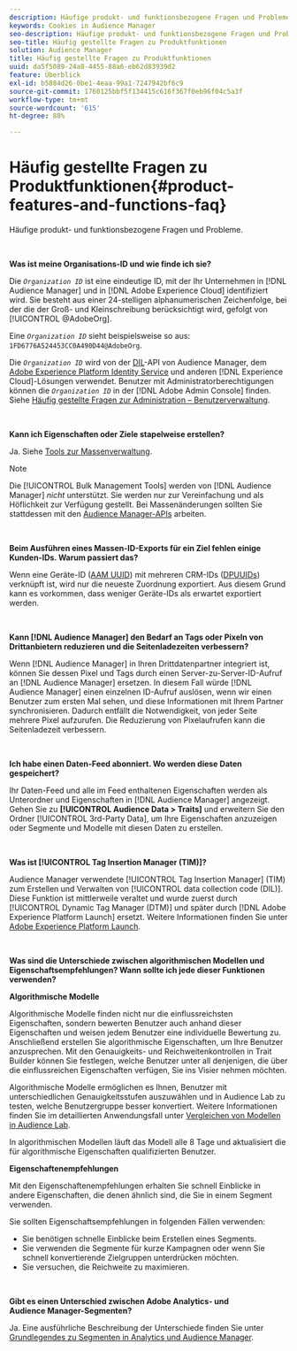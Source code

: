 ```yaml
---
description: Häufige produkt- und funktionsbezogene Fragen und Probleme.
keywords: Cookies in Audience Manager
seo-description: Häufige produkt- und funktionsbezogene Fragen und Probleme.
seo-title: Häufig gestellte Fragen zu Produktfunktionen
solution: Audience Manager
title: Häufig gestellte Fragen zu Produktfunktionen
uuid: da5f5089-24a8-4455-88a6-eb62d83939d2
feature: Überblick
exl-id: b5884d26-0be1-4eaa-99a1-7247942bf6c9
source-git-commit: 1760125bbf5f134415c616f367f0eb96f04c5a3f
workflow-type: tm+mt
source-wordcount: '615'
ht-degree: 88%

---
```


# Häufig gestellte Fragen zu Produktfunktionen{#product-features-and-functions-faq}

Häufige produkt- und funktionsbezogene Fragen und Probleme.

 

<!-- 

faq_features_functions.xml

 -->

**Was ist meine Organisations-ID und wie finde ich sie?**

Die *`Organization ID`* ist eine eindeutige ID, mit der Ihr Unternehmen in [!DNL Audience Manager] und in [!DNL Adobe Experience Cloud] identifiziert wird. Sie besteht aus einer 24-stelligen alphanumerischen Zeichenfolge, bei der die der Groß- und Kleinschreibung berücksichtigt wird, gefolgt von [!UICONTROL @AdobeOrg].

Eine *`Organization ID`* sieht beispielsweise so aus: `1FD6776A524453CC0A490D44@AdobeOrg`.

Die *`Organization ID`* wird von der [DIL](../dil/dil-overview.md)-API von Audience Manager, dem [Adobe Experience Platform Identity Service](https://docs.adobe.com/content/help/de-DE/id-service/using/home.html) und anderen [!DNL Experience Cloud]-Lösungen verwendet. Benutzer mit Administratorberechtigungen können die *`Organization ID`* in der [!DNL Adobe Admin Console] finden. Siehe [Häufig gestellte Fragen zur Administration – Benutzerverwaltung](https://docs.adobe.com/content/help/de-DE/core-services/interface/manage-users-and-products/admin-getting-started.html).

 

**Kann ich Eigenschaften oder Ziele stapelweise erstellen?**

Ja. Siehe [Tools zur Massenverwaltung](../reference/bulk-management-tools/bulk-management-intro.md).

>[!NOTE]
>
>Die [!UICONTROL Bulk Management Tools] werden von [!DNL Audience Manager] *nicht* unterstützt. Sie werden nur zur Vereinfachung und als Höflichkeit zur Verfügung gestellt. Bei Massenänderungen sollten Sie stattdessen mit den [Audience Manager-APIs](../api/api.md) arbeiten.

 

**Beim Ausführen eines Massen-ID-Exports für ein Ziel fehlen einige Kunden-IDs. Warum passiert das?**

Wenn eine Geräte-ID ([AAM UUID](../reference/ids-in-aam.md)) mit mehreren CRM-IDs ([DPUUIDs](../reference/ids-in-aam.md)) verknüpft ist, wird nur die neueste Zuordnung exportiert. Aus diesem Grund kann es vorkommen, dass weniger Geräte-IDs als erwartet exportiert werden.

 

**Kann [!DNL Audience Manager] den Bedarf an Tags oder Pixeln von Drittanbietern reduzieren und die Seitenladezeiten verbessern?**

Wenn [!DNL Audience Manager] in Ihren Drittdatenpartner integriert ist, können Sie dessen Pixel und Tags durch einen Server-zu-Server-ID-Aufruf an [!DNL Audience Manager] ersetzen. In diesem Fall würde [!DNL Audience Manager] einen einzelnen ID-Aufruf auslösen, wenn wir einen Benutzer zum ersten Mal sehen, und diese Informationen mit Ihrem Partner synchronisieren. Dadurch entfällt die Notwendigkeit, von jeder Seite mehrere Pixel aufzurufen. Die Reduzierung von Pixelaufrufen kann die Seitenladezeit verbessern.

 

**Ich habe einen Daten-Feed abonniert. Wo werden diese Daten gespeichert?**

Ihr Daten-Feed und alle im Feed enthaltenen Eigenschaften werden als Unterordner und Eigenschaften in [!DNL Audience Manager] angezeigt. Gehen Sie zu **[!UICONTROL Audience Data > Traits]** und erweitern Sie den Ordner [!UICONTROL 3rd-Party Data], um Ihre Eigenschaften anzuzeigen oder Segmente und Modelle mit diesen Daten zu erstellen.

 

**Was ist [!UICONTROL Tag Insertion Manager (TIM)]?**

Audience Manager verwendete [!UICONTROL Tag Insertion Manager] (TIM) zum Erstellen und Verwalten von [!UICONTROL data collection code (DIL)]. Diese Funktion ist mittlerweile veraltet und wurde zuerst durch [!UICONTROL Dynamic Tag Manager (DTM)] und später durch [!DNL Adobe Experience Platform Launch] ersetzt. Weitere Informationen finden Sie unter [Adobe Experience Platform Launch](https://experienceleague.adobe.com/docs/launch/using/home.html).

 

**Was sind die Unterschiede zwischen algorithmischen Modellen und Eigenschaftsempfehlungen? Wann sollte ich jede dieser Funktionen verwenden?**

**Algorithmische Modelle**

Algorithmische Modelle finden nicht nur die einflussreichsten Eigenschaften, sondern bewerten Benutzer auch anhand dieser Eigenschaften und weisen jedem Benutzer eine individuelle Bewertung zu. Anschließend erstellen Sie algorithmische Eigenschaften, um Ihre Benutzer anzusprechen. Mit den Genauigkeits- und Reichweitenkontrollen in Trait Builder können Sie festlegen, welche Benutzer unter all denjenigen, die über die einflussreichen Eigenschaften verfügen, Sie ins Visier nehmen möchten.

Algorithmische Modelle ermöglichen es Ihnen, Benutzer mit unterschiedlichen Genauigkeitsstufen auszuwählen und in Audience Lab zu testen, welche Benutzergruppe besser konvertiert. Weitere Informationen finden Sie im detaillierten Anwendungsfall unter [Vergleichen von Modellen in Audience Lab](../features/audience-lab/audience-lab-use-cases.md#compare-models).

In algorithmischen Modellen läuft das Modell alle 8 Tage und aktualisiert die für algorithmische Eigenschaften qualifizierten Benutzer.

**Eigenschaftenempfehlungen**

Mit den Eigenschaftenempfehlungen erhalten Sie schnell Einblicke in andere Eigenschaften, die denen ähnlich sind, die Sie in einem Segment verwenden.

Sie sollten Eigenschaftsempfehlungen in folgenden Fällen verwenden:

* Sie benötigen schnelle Einblicke beim Erstellen eines Segments.
* Sie verwenden die Segmente für kurze Kampagnen oder wenn Sie schnell konvertierende Zielgruppen unterdrücken möchten.
* Sie versuchen, die Reichweite zu maximieren.

 

**Gibt es einen Unterschied zwischen Adobe Analytics- und Audience Manager-Segmenten?**

Ja. Eine ausführliche Beschreibung der Unterschiede finden Sie unter [Grundlegendes zu Segmenten in Analytics und Audience Manager](https://docs.adobe.com/content/help/de-DE/analytics/integration/audience-analytics/audience-analytics-workflow/aam-analytics-segments.html).
